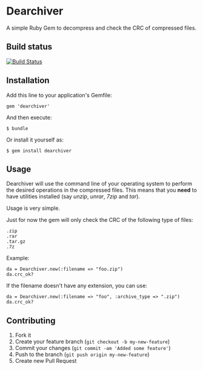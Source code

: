 # Dearchiver

A simple Ruby Gem to decompress and check the CRC of compressed files.

## Build status

[![Build Status](https://travis-ci.org/eljuanchosf/dearchiver.png)](https://travis-ci.org/eljuanchosf/dearchiver)

## Installation

Add this line to your application's Gemfile:

    gem 'dearchiver'

And then execute:

    $ bundle

Or install it yourself as:

    $ gem install dearchiver

## Usage

Dearchiver will use the command line of your operating system to perform the desired operations in the
compressed files. This means that you **need** to have utilities installed (say *unzip*, *unrar*, *7zip* and *tar*).

Usage is very simple.

Just for now the gem will only check the CRC of the following type of files:

    .zip
    .rar
    .tar.gz
    .7z

Example:

    da = Dearchiver.new(:filename => "foo.zip")
    da.crc_ok?

If the filename doesn't have any extension, you can use:

    da = Dearchiver.new(:filename => "foo", :archive_type => ".zip")
    da.crc_ok?

## Contributing

1. Fork it
2. Create your feature branch (`git checkout -b my-new-feature`)
3. Commit your changes (`git commit -am 'Added some feature'`)
4. Push to the branch (`git push origin my-new-feature`)
5. Create new Pull Request

